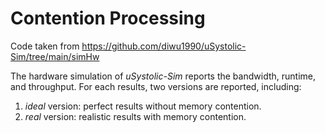 # Contention Processing

Code taken from https://github.com/diwu1990/uSystolic-Sim/tree/main/simHw

The hardware simulation of *uSystolic-Sim* reports the bandwidth, runtime, and throughput.
For each results, two versions are reported, including:

1. _ideal_ version: perfect results without memory contention.
2. _real_ version: realistic results with memory contention.
